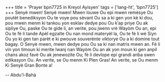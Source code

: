 +++
title = 'Prayer bpn7725 in Kreyol Ayisyen'
tags = ['lang-ht', 'bpn7725']
+++
Senyè mwen! Senyè mwen! Mwen louwe Ou epi mwen remèsye Ou poutèt benediksyon Ou te voye pou sèvant Ou sa a ki gen yon kè ki dou, pou mwen menm ki tankou yon esklav dedye pou Ou k’ap priye Ou ak sipliye Ou, paske Ou te gide li, an verite, pou jwenn vrè Wayòm Ou an, epi Ou te fè li tande Apèl egzalte Ou nan mond materyèl la, Ou te fè li wè Siyn Ou yo ki gen tan parèt e ki pwouve souverènte viktorye Ou a ki domine tout bagay.
O Senyè mwen, mwen dedye pou Ou sa ki nan matris mwen an. Fè li vin yon timoun ki merite lwanj nan Wayòm Ou an ak yon moun ki gen anpil chans akoz favè Ou ak jenewozite Ou; fè li devlope epi grandi anba swen edikasyon Ou. An verite, se Ou menm Ki Plen Gras! An verite, se Ou menm Ki Senyè Gran Bonte a!

-- Abdu'l-Bahá
